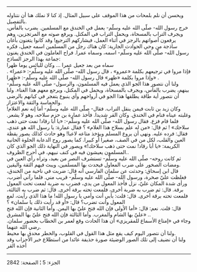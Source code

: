 ------------------------------------------------------------------------

ويحسن أن نلم بلمحات من هذا الموقف على سبيل المثال. إذ كنا لا نملك هنا أن
نتناوله بالتفصيل.  
خرج رسول الله- صلّى الله عليه وسلّم- يعمل في الخندق مع المسلمين. يضرب
بالفأس، ويجرف التراب بالمسحاة، ويحمل التراب في المكتل. ويرفع صوته مع
المرتجزين، وهم يرفعون أصواتهم بالرجز في أثناء العمل، فيشاركهم الترجيع!
وقد كانوا يتغنون بأغان ساذجة من وحي الحوادث الجارية: كان هناك رجل من
المسلمين اسمه جعيل، فكره رسول الله- صلّى الله عليه وسلّم- اسمه، وسماه
عمرا. فراح العاملون في الخندق يغنون جماعة بهذا الرجز الساذج:  
سماه من بعد جعيل عمرا ... وكان للبائس يوما ظهرا  
فإذا مروا في ترجيعهم بكلمة «عمرو» ، قال رسول الله- صلّى الله عليه وسلّم-:
«عمرا» . وإذا مروا بكلمة «ظهر» قال رسول الله- صلّى الله عليه وسلّم-:
«ظهرا» .  
ولنا أن نتصور هذا الجو الذي يعمل فيه المسلمون، والرسول- صلّى الله عليه
وسلّم- بينهم، يضرب بالفأس، ويجرف بالمسحاة، ويحمل في المكتل، ويرجع معهم
هذا الغناء. ولنا أن نتصور أية طاقة يطلقها هذا الجو في أرواحهم وأي ينبوع
يتفجر في كيانهم بالرضى والحماسة والثقة والاعتزاز.  
وكان زيد بن ثابت فيمن ينقل التراب. فقال- صلّى الله عليه وسلّم- أما إنه نعم
الغلام! وغلبته عيناه فنام في الخندق. وكان القر شديدا. فأخذ عمارة بن حزم
سلاحه، وهو لا يشعر. فلما قام فزع. فقال رسول الله- صلّى الله عليه وسلّم-:
«يا أبا رقاد! نمت حتى ذهب سلاحك» ! ثم قال: «من له علم بسلاح هذا الغلام»
؟ فقال عمارة: يا رسول الله هو عندي. فقال: فرده عليه. ونهى أن يروع المسلم
ويؤخذ متاعه لاعبا! وهو حادث كذلك يصور يقظة العين والقلب، لكل من في الصف،
صغيرا أو كبيرا. كما يصور روح الدعابة الحلوة الحانية الكريمة: «يا أبا
رقاد! نمت حتى ذهب سلاحك!» ويصور في النهاية ذلك الجو الذي كان المسلمون
يعيشون فيه في كنف نبيهم، في أحرج الظروف..  
ثم كانت روحه- صلّى الله عليه وسلّم- تستشرف النصر من بعيد، وتراه رأي العين
في ومضات الصخور على ضرب المعاول فيحدث بها المسلمين، ويبث فيهم الثقة
واليقين.  
قال ابن إسحاق: وحدثت عن سلمان الفارسي أنه قال: ضربت في ناحية من الخندق،
فغلظت عليّ صخرة، ورسول الله- صلّى الله عليه وسلّم- قريب مني. فلما رآني
أضرب، ورأى شدة المكان عليّ، نزل فأخذ المعول من يدي، فضرب به ضربة لمعت تحت
المعول برقة. قال: ثم ضرب به ضربة أخرى، فلمعت تحته برقة أخرى. قال: ثم ضرب
به الثالثة، فلمعت تحته برقة أخرى. قال: قلت: بأبي أنت وأمي يا رسول الله!
ما هذا الذي رأيت، لمع المعول وأنت تضرب؟ قال: «أو قد رأيت ذلك يا سلمان»
؟  
قال: قلت. نعم: قال: «أما الأولى فإن الله فتح عليّ بها اليمن. وأما الثانية
فإن الله فتح عليّ بها الشام والمغرب. وأما الثالثة فإن الله فتح عليّ بها
المشرق» ..  
وجاء في «إمتاع الأسماع للمقريزي» أن هذا الحادث وقع لعمر بن الخطاب بحضور
سلمان. رضي الله عنهما.  
ولنا أن نتصور اليوم كيف يقع مثل هذا القول في القلوب، والخطر محدق بها
محيط.  
ولنا أن نضيف إلى تلك الصور الوضيئة صورة حذيفة عائدا من استطلاع خبر
الأحزاب وقد أخذه القر

------------------------------------------------------------------------

الجزء: 5 ¦ الصفحة: 2842

